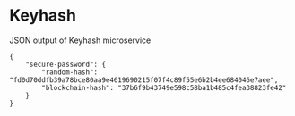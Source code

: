 # Keyhash
<p>JSON output of Keyhash microservice</p>
<pre><code>{
    "secure-password": {
        "random-hash": "fd0d70ddfb39a78bce80aa9e4619690215f07f4c89f55e6b2b4ee684046e7aee",
        "blockchain-hash": "37b6f9b43749e598c58ba1b485c4fea38823fe42"
    }
}
</code>
</pre>
